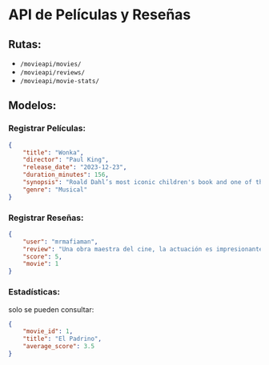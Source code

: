 # API de Películas y Reseñas

## Rutas:

- `/movieapi/movies/`
- `/movieapi/reviews/`
- `/movieapi/movie-stats/`

## Modelos:

### Registrar Películas:

```json
{
    "title": "Wonka",
    "director": "Paul King",
    "release_date": "2023-12-23",
    "duration_minutes": 156,
    "synopsis": "Roald Dahl’s most iconic children's book and one of the best-selling children's books of all time",
    "genre": "Musical"
}
```
### Registrar Reseñas:

```json
{
    "user": "mrmafiaman",
    "review": "Una obra maestra del cine, la actuación es impresionante y la historia cautivadora.",
    "score": 5,
    "movie": 1
}
```

### Estadísticas:
solo se pueden consultar:
```json
{
    "movie_id": 1,
    "title": "El Padrino",
    "average_score": 3.5
}
```
